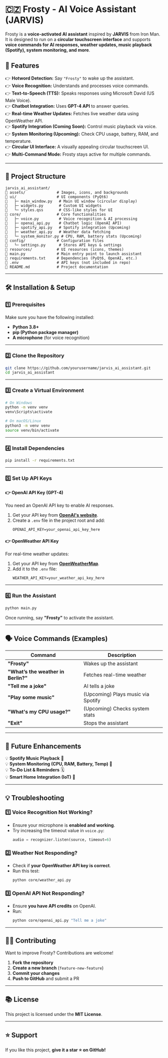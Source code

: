 # 🇨🇿 Frosty - AI Voice Assistant (JARVIS)  


Frosty is a **voice-activated AI assistant** inspired by **JARVIS** from Iron Man. It is designed to run on a **circular touchscreen interface** and supports **voice commands for AI responses, weather updates, music playback (Spotify), system monitoring, and more**.  

## **🚀 Features**
👉 **Hotword Detection:** Say `"Frosty"` to wake up the assistant.  
👉 **Voice Recognition:** Understands and processes voice commands.  
👉 **Text-to-Speech (TTS):** Speaks responses using Microsoft David (US Male Voice).  
👉 **Chatbot Integration:** Uses **GPT-4 API** to answer queries.  
👉 **Real-time Weather Updates:** Fetches live weather data using OpenWeather API.  
👉 **Spotify Integration (Coming Soon):** Control music playback via voice.  
👉 **System Monitoring (Upcoming):** Check CPU usage, battery, RAM, and temperature.  
👉 **Circular UI Interface:** A visually appealing circular touchscreen UI.  
👉 **Multi-Command Mode:** Frosty stays active for multiple commands.  

---

## **📂 Project Structure**
```
jarvis_ai_assistant/
 assets/              # Images, icons, and backgrounds
 ui/                  # UI components (PyQt6)
   ├─ main_window.py   # Main UI window (circular display)
   ├─ widgets.py       # Custom UI widgets
   └─ styles.qss       # CSS-like styles for UI
 core/                # Core functionalities
   ├─ voice.py         # Voice recognition & AI processing
   ├─ openai_api.py    # Chatbot logic (OpenAI API)
   ├─ spotify_api.py   # Spotify integration (Upcoming)
   ├─ weather_api.py   # Weather data fetching
   └─ system_monitor.py # CPU, RAM, battery stats (Upcoming)
 config/              # Configuration files
   └─ settings.py      # Stores API keys & settings
 resources/           # UI resources (icons, themes)
 main.py              # Main entry point to launch assistant
 requirements.txt     # Dependencies (PyQt6, OpenAI, etc.)
 .env                 # API keys (not included in repo)
 README.md            # Project documentation
```

---

## **🛠️ Installation & Setup**
### **1️⃣ Prerequisites**
Make sure you have the following installed:
- **Python 3.8+**  
- **pip (Python package manager)**  
- **A microphone** (for voice recognition)

---

### **2️⃣ Clone the Repository**
```bash
git clone https://github.com/yourusername/jarvis_ai_assistant.git
cd jarvis_ai_assistant
```

---

### **3️⃣ Create a Virtual Environment**
```bash
# On Windows
python -m venv venv
venv\Scripts\activate

# On macOS/Linux
python3 -m venv venv
source venv/bin/activate
```

---

### **4️⃣ Install Dependencies**
```bash
pip install -r requirements.txt
```

---

### **5️⃣ Set Up API Keys**
#### **👉 OpenAI API Key (GPT-4)**
You need an OpenAI API key to enable AI responses.

1. Get your API key from **[OpenAI's website](https://platform.openai.com/)**.  
2. Create a `.env` file in the project root and add:
   ```
   OPENAI_API_KEY=your_openai_api_key_here
   ```

#### **👉 OpenWeather API Key**
For real-time weather updates:

1. Get your API key from **[OpenWeatherMap](https://home.openweathermap.org/api_keys)**.  
2. Add it to the `.env` file:
   ```
   WEATHER_API_KEY=your_weather_api_key_here
   ```

---

### **6️⃣ Run the Assistant**
```bash
python main.py
```
Once running, say **"Frosty"** to activate the assistant.

---

## **🗣️ Voice Commands (Examples)**
| Command | Description |
|---------|------------|
| **"Frosty"** | Wakes up the assistant |
| **"What’s the weather in Berlin?"** | Fetches real-time weather |
| **"Tell me a joke"** | AI tells a joke |
| **"Play some music"** | (Upcoming) Plays music via Spotify |
| **"What's my CPU usage?"** | (Upcoming) Checks system stats |
| **"Exit"** | Stops the assistant |

---

## **📝 Future Enhancements**
💡 **Spotify Music Playback** 🎵  
💡 **System Monitoring (CPU, RAM, Battery, Temp)** 💪  
💡 **To-Do List & Reminders** 🗓️  
💡 **Smart Home Integration (IoT)** 🏡  

---

## **💡 Troubleshooting**
### **1️⃣ Voice Recognition Not Working?**
- Ensure your microphone is **enabled and working**.
- Try increasing the timeout value in `voice.py`:
  ```python
  audio = recognizer.listen(source, timeout=6)
  ```

### **2️⃣ Weather Not Responding?**
- Check if **your OpenWeather API key is correct**.
- Run this test:
  ```bash
  python core/weather_api.py
  ```

### **3️⃣ OpenAI API Not Responding?**
- Ensure **you have API credits** on OpenAI.
- Run:
  ```bash
  python core/openai_api.py "Tell me a joke"
  ```

---

## **👨‍💻 Contributing**
Want to improve Frosty? Contributions are welcome!  

1. **Fork the repository**  
2. **Create a new branch** (`feature-new-feature`)  
3. **Commit your changes**  
4. **Push to GitHub** and submit a PR  

---

## **📚 License**
This project is licensed under the **MIT License**.

---

## **⭐ Support**
If you like this project, **give it a star ⭐ on GitHub!**  

